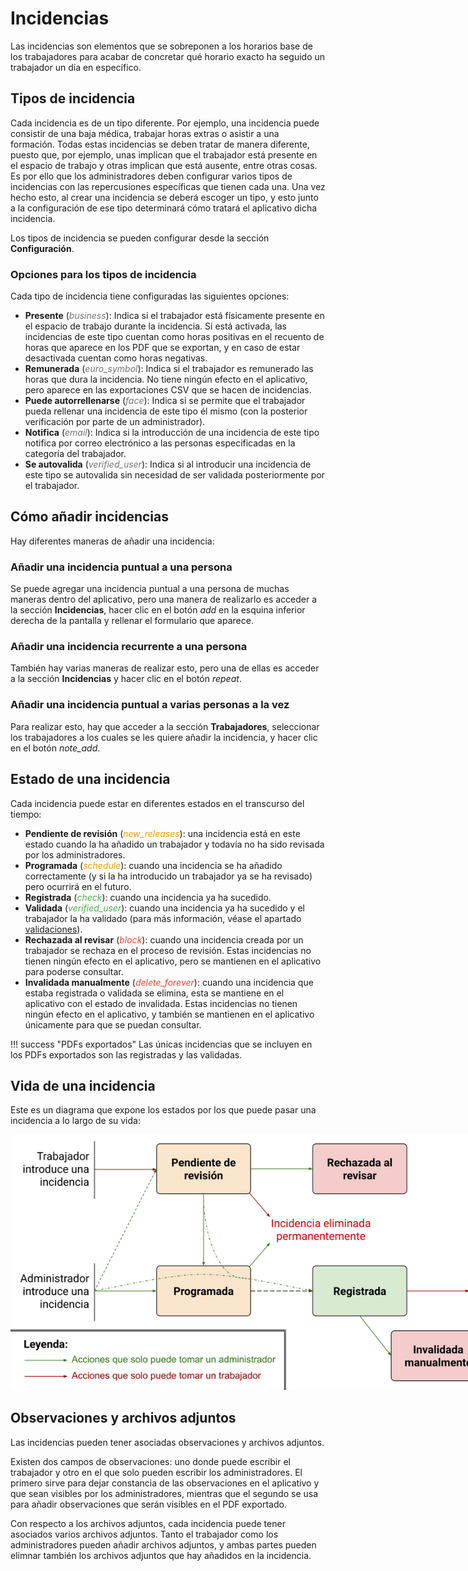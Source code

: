 # Incidencias
Las incidencias son elementos que se sobreponen a los horarios base de los trabajadores para acabar de concretar qué horario exacto ha seguido un trabajador un día en específico.

## Tipos de incidencia
Cada incidencia es de un tipo diferente. Por ejemplo, una incidencia puede consistir de una baja médica, trabajar horas extras o asistir a una formación. Todas estas incidencias se deben tratar de manera diferente, puesto que, por ejemplo, unas implican que el trabajador está presente en el espacio de trabajo y otras implican que está ausente, entre otras cosas. Es por ello que los administradores deben configurar varios tipos de incidencias con las repercusiones específicas que tienen cada una. Una vez hecho esto, al crear una incidencia se deberá escoger un tipo, y esto junto a la configuración de ese tipo determinará cómo tratará el aplicativo dicha incidencia.

Los tipos de incidencia se pueden configurar desde la sección **Configuración**.

### Opciones para los tipos de incidencia
Cada tipo de incidencia tiene configuradas las siguientes opciones:

* **Presente** (<i class="material-icons" style="color: rgba(0,0,0,.54);">business</i>): Indica si el trabajador está físicamente presente en el espacio de trabajo durante la incidencia. Si está activada, las incidencias de este tipo cuentan como horas positivas en el recuento de horas que aparece en los PDF que se exportan, y en caso de estar desactivada cuentan como horas negativas.
* **Remunerada** (<i class="material-icons" style="color: rgba(0,0,0,.54);">euro_symbol</i>): Indica si el trabajador es remunerado las horas que dura la incidencia. No tiene ningún efecto en el aplicativo, pero aparece en las exportaciones CSV que se hacen de incidencias.
* **Puede autorrellenarse** (<i class="material-icons" style="color: rgba(0,0,0,.54);">face</i>): Indica si se permite que el trabajador pueda rellenar una incidencia de este tipo él mismo (con la posterior verificación por parte de un administrador).
* **Notifica** (<i class="material-icons" style="color: rgba(0,0,0,.54);">email</i>): Indica si la introducción de una incidencia de este tipo notifica por correo electrónico a las personas especificadas en la categoría del trabajador.
* **Se autovalida** (<i class="material-icons" style="color: rgba(0,0,0,.54);">verified_user</i>): Indica si al introducir una incidencia de este tipo se autovalida sin necesidad de ser validada posteriormente por el trabajador.

## Cómo añadir incidencias
Hay diferentes maneras de añadir una incidencia:

### Añadir una incidencia puntual a una persona
Se puede agregar una incidencia puntual a una persona de muchas maneras dentro del aplicativo, pero una manera de realizarlo es acceder a la sección **Incidencias**, hacer clic en el botón <i class="material-icons">add</i> en la esquina inferior derecha de la pantalla y rellenar el formulario que aparece.

### Añadir una incidencia recurrente a una persona
También hay varias maneras de realizar esto, pero una de ellas es acceder a la sección **Incidencias** y hacer clic en el botón <i class="material-icons">repeat</i>.

### Añadir una incidencia puntual a varias personas a la vez
Para realizar esto, hay que acceder a la sección **Trabajadores**, seleccionar los trabajadores a los cuales se les quiere añadir la incidencia, y hacer clic en el botón <i class="material-icons">note_add</i>.

## Estado de una incidencia
Cada incidencia puede estar en diferentes estados en el transcurso del tiempo:

* **Pendiente de revisión** (<i class="material-icons" style="color: #ff9800;">new_releases</i>): una incidencia está en este estado cuando la ha añadido un trabajador y todavía no ha sido revisada por los administradores.
* **Programada** (<i class="material-icons" style="color: #ff9800;">schedule</i>): cuando una incidencia se ha añadido correctamente (y si la ha introducido un trabajador ya se ha revisado) pero ocurrirá en el futuro.
* **Registrada** (<i class="material-icons" style="color: #4caf50;">check</i>): cuando una incidencia ya ha sucedido.
* **Validada** (<i class="material-icons" style="color: #4caf50;">verified_user</i>): cuando una incidencia ya ha sucedido y el trabajador la ha validado (para más información, véase el apartado [validaciones](validaciones.md)).
* **Rechazada al revisar** (<i class="material-icons" style="color: #f44336;">block</i>): cuando una incidencia creada por un trabajador se rechaza en el proceso de revisión. Estas incidencias no tienen ningún efecto en el aplicativo, pero se mantienen en el aplicativo para poderse consultar.
* **Invalidada manualmente** (<i class="material-icons" style="color: #f44336;">delete_forever</i>): cuando una incidencia que estaba registrada o validada se elimina, esta se mantiene en el aplicativo con el estado de invalidada. Estas incidencias no tienen ningún efecto en el aplicativo, y también se mantienen en el aplicativo únicamente para que se puedan consultar.

!!! success "PDFs exportados"
    Las únicas incidencias que se incluyen en los PDFs exportados son las registradas y las validadas.

## Vida de una incidencia
Este es un diagrama que expone los estados por los que puede pasar una incidencia a lo largo de su vida:

<div style="text-align: center;"><img src="../../img/life-of-an-incident.svg" style="max-width: 900px;"></div>

## Observaciones y archivos adjuntos
Las incidencias pueden tener asociadas observaciones y archivos adjuntos.

Existen dos campos de observaciones: uno donde puede escribir el trabajador y otro en el que solo pueden escribir los administradores. El primero sirve para dejar constancia de las observaciones en el aplicativo y que sean visibles por los administradores, mientras que el segundo se usa para añadir observaciones que serán visibles en el PDF exportado.

Con respecto a los archivos adjuntos, cada incidencia puede tener asociados varios archivos adjuntos. Tanto el trabajador como los administradores pueden añadir archivos adjuntos, y ambas partes pueden elimnar también los archivos adjuntos que hay añadidos en la incidencia.
